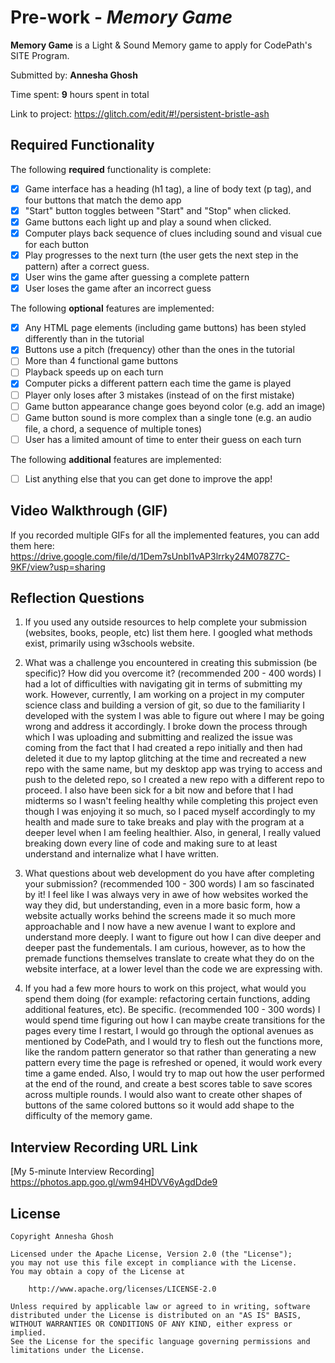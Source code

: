 # Pre-work - *Memory Game*

**Memory Game** is a Light & Sound Memory game to apply for CodePath's SITE Program. 

Submitted by: **Annesha Ghosh**

Time spent: **9** hours spent in total

Link to project: https://glitch.com/edit/#!/persistent-bristle-ash

## Required Functionality

The following **required** functionality is complete:

* [x] Game interface has a heading (h1 tag), a line of body text (p tag), and four buttons that match the demo app
* [x] "Start" button toggles between "Start" and "Stop" when clicked. 
* [x] Game buttons each light up and play a sound when clicked. 
* [x] Computer plays back sequence of clues including sound and visual cue for each button
* [x] Play progresses to the next turn (the user gets the next step in the pattern) after a correct guess. 
* [x] User wins the game after guessing a complete pattern
* [x] User loses the game after an incorrect guess

The following **optional** features are implemented:

* [x] Any HTML page elements (including game buttons) has been styled differently than in the tutorial
* [x] Buttons use a pitch (frequency) other than the ones in the tutorial
* [ ] More than 4 functional game buttons
* [ ] Playback speeds up on each turn
* [x] Computer picks a different pattern each time the game is played
* [ ] Player only loses after 3 mistakes (instead of on the first mistake)
* [ ] Game button appearance change goes beyond color (e.g. add an image)
* [ ] Game button sound is more complex than a single tone (e.g. an audio file, a chord, a sequence of multiple tones)
* [ ] User has a limited amount of time to enter their guess on each turn

The following **additional** features are implemented:

- [ ] List anything else that you can get done to improve the app!

## Video Walkthrough (GIF)

If you recorded multiple GIFs for all the implemented features, you can add them here:
https://drive.google.com/file/d/1Dem7sUnbI1vAP3lrrky24M078Z7C-9KF/view?usp=sharing

## Reflection Questions
1. If you used any outside resources to help complete your submission (websites, books, people, etc) list them here. 
I googled what methods exist, primarily using w3schools website.

2. What was a challenge you encountered in creating this submission (be specific)? How did you overcome it? (recommended 200 - 400 words) 
I had a lot of difficulties with navigating git in terms of submitting my work. However, currently, I am working on a project in my computer science class and building a version of git, so due to the familiarity I developed with the system I was able to figure out where I may be going wrong and address it accordingly. I broke down the process through which I was uploading and submitting and realized the issue was coming from the fact that I had created a repo initially and then had deleted it due to my laptop glitching at the time and recreated a new repo with the same name, but my desktop app was trying to access and push to the deleted repo, so I created a new repo with a different repo to proceed. I also have been sick for a bit now and before that I had midterms so I wasn't feeling healthy while completing this project even though I was enjoying it so much, so I paced myself accordingly to my health and made sure to take breaks and play with the program at a deeper level when I am feeling healthier. Also, in general, I really valued breaking down every line of code and making sure to at least understand and internalize what I have written.

3. What questions about web development do you have after completing your submission? (recommended 100 - 300 words) 
I am so fascinated by it! I feel like I was always very in awe of how websites worked the way they did, but understanding, even in a more basic form, how a website actually works behind the screens made it so much more approachable and I now have a new avenue I want to explore and understand more deeply. I want to figure out how I can dive deeper and deeper past the fundementals. I am curious, however, as to how the premade functions themselves translate to create what they do on the website interface, at a lower level than the code we are expressing with.

4. If you had a few more hours to work on this project, what would you spend them doing (for example: refactoring certain functions, adding additional features, etc). Be specific. (recommended 100 - 300 words) 
I would spend time figuring out how I can maybe create transitions for the pages every time I restart, I would go through the optional avenues as mentioned by CodePath, and I would try to flesh out the functions more, like the random pattern generator so that rather than generating a new pattern every time the page is refreshed or opened, it would work every time a game ended. Also, I would try to map out how the user performed at the end of the round, and create a best scores table to save scores across multiple rounds. I would also want to create other shapes of buttons of the same colored buttons so it would add shape to the difficulty of the memory game.


## Interview Recording URL Link

[My 5-minute Interview Recording] https://photos.app.goo.gl/wm94HDVV6yAgdDde9


## License

    Copyright Annesha Ghosh

    Licensed under the Apache License, Version 2.0 (the "License");
    you may not use this file except in compliance with the License.
    You may obtain a copy of the License at

        http://www.apache.org/licenses/LICENSE-2.0

    Unless required by applicable law or agreed to in writing, software
    distributed under the License is distributed on an "AS IS" BASIS,
    WITHOUT WARRANTIES OR CONDITIONS OF ANY KIND, either express or implied.
    See the License for the specific language governing permissions and
    limitations under the License.
